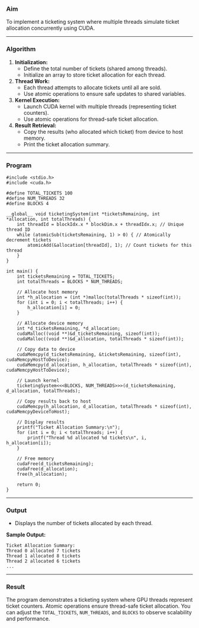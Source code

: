 

### **Aim**
To implement a ticketing system where multiple threads simulate ticket allocation concurrently using CUDA.

---

### **Algorithm**
1. **Initialization:**
   - Define the total number of tickets (shared among threads).
   - Initialize an array to store ticket allocation for each thread.
2. **Thread Work:**
   - Each thread attempts to allocate tickets until all are sold.
   - Use atomic operations to ensure safe updates to shared variables.
3. **Kernel Execution:**
   - Launch CUDA kernel with multiple threads (representing ticket counters).
   - Use atomic operations for thread-safe ticket allocation.
4. **Result Retrieval:**
   - Copy the results (who allocated which ticket) from device to host memory.
   - Print the ticket allocation summary.

---

### **Program**

```cuda
#include <stdio.h>
#include <cuda.h>

#define TOTAL_TICKETS 100
#define NUM_THREADS 32
#define BLOCKS 4

__global__ void ticketingSystem(int *ticketsRemaining, int *allocation, int totalThreads) {
    int threadId = blockIdx.x * blockDim.x + threadIdx.x; // Unique thread ID
    while (atomicSub(ticketsRemaining, 1) > 0) { // Atomically decrement tickets
        atomicAdd(&allocation[threadId], 1); // Count tickets for this thread
    }
}

int main() {
    int ticketsRemaining = TOTAL_TICKETS;
    int totalThreads = BLOCKS * NUM_THREADS;

    // Allocate host memory
    int *h_allocation = (int *)malloc(totalThreads * sizeof(int));
    for (int i = 0; i < totalThreads; i++) {
        h_allocation[i] = 0;
    }

    // Allocate device memory
    int *d_ticketsRemaining, *d_allocation;
    cudaMalloc((void **)&d_ticketsRemaining, sizeof(int));
    cudaMalloc((void **)&d_allocation, totalThreads * sizeof(int));

    // Copy data to device
    cudaMemcpy(d_ticketsRemaining, &ticketsRemaining, sizeof(int), cudaMemcpyHostToDevice);
    cudaMemcpy(d_allocation, h_allocation, totalThreads * sizeof(int), cudaMemcpyHostToDevice);

    // Launch kernel
    ticketingSystem<<<BLOCKS, NUM_THREADS>>>(d_ticketsRemaining, d_allocation, totalThreads);

    // Copy results back to host
    cudaMemcpy(h_allocation, d_allocation, totalThreads * sizeof(int), cudaMemcpyDeviceToHost);

    // Display results
    printf("Ticket Allocation Summary:\n");
    for (int i = 0; i < totalThreads; i++) {
        printf("Thread %d allocated %d tickets\n", i, h_allocation[i]);
    }

    // Free memory
    cudaFree(d_ticketsRemaining);
    cudaFree(d_allocation);
    free(h_allocation);

    return 0;
}
```

---

### **Output**
- Displays the number of tickets allocated by each thread.

**Sample Output:**
```
Ticket Allocation Summary:
Thread 0 allocated 7 tickets
Thread 1 allocated 8 tickets
Thread 2 allocated 6 tickets
...
```

---

### **Result**
The program demonstrates a ticketing system where GPU threads represent ticket counters. Atomic operations ensure thread-safe ticket allocation. You can adjust the `TOTAL_TICKETS`, `NUM_THREADS`, and `BLOCKS` to observe scalability and performance.
